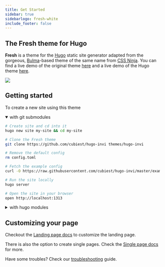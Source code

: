 ```yaml
---
title: Get Started
sidebar: true
sidebarlogo: fresh-white
include_footer: false
---
```


## The Fresh theme for Hugo

**Fresh** is a theme for the [Hugo](https://gohugo.io) static site generator adapted from the gorgeous, [Bulma](https://bulma.io)-based theme of the same name from [CSS Ninja](https://cssninja.io/themes/fresh). You can find a live demo of the original theme [here](https://cssninjastudio.github.io) and a live demo of the Hugo theme [here](https://hugo-invi.now.sh/).

<img src="https://raw.githubusercontent.com/cubiest/hugo-invi/master/images/screenshot.png" style="margin-left:auto;margin-right:auto;" />

## Getting started

To create a new site using this theme

<details open>
<summary>with git submodules</summary>

```bash
# Create site and cd into it
hugo new site my-site && cd my-site

# Clone the Fresh theme
git clone https://github.com/cubiest/hugo-invi themes/hugo-invi

# Remove the default config
rm config.toml

# Fetch the example config
curl -O https://raw.githubusercontent.com/cubiest/hugo-invi/master/exampleSite/config.yaml

# Run the site locally
hugo server

# Open the site in your browser
open http://localhost:1313
```

</details>

<details>
<summary>with hugo modules</summary>

```bash
# Create site and cd into it
hugo new site my-site && cd my-site

# Transform your hugo site to an module
hugo mod init YOUR_MODULE_NAME

# Remove the default config
rm config.toml

# Fetch the example config
curl -O https://raw.githubusercontent.com/cubiest/hugo-invi/master/exampleSite/config.yaml

# Replace theme with module in config.yaml
#theme: [hugo-invi]
module:
  imports:
    path: github.com/cubiest/hugo-invi

# Run the site locally
hugo server

# Open the site in your browser
open http://localhost:1313
```

</details>

## Customizing your page

Checkout the [Landing page docs](../landingpage) to customize the landing page.

There is also the option to create single pages. Check the [Single page docs](../singlepage) for more.

Have some troubles? Check our [troubleshooting](../troubleshooting) guide.
